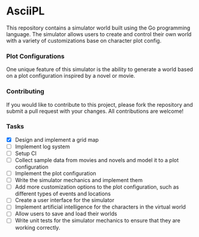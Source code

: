 # AsciiPL

This repository contains a simulator world built using the Go programming language. The simulator allows users to create and control their own world with a variety of customizations base on character plot config.

### Plot Configurations
One unique feature of this simulator is the ability to generate a world based on a plot configuration inspired by a novel or movie.

### Contributing
If you would like to contribute to this project, please fork the repository and submit a pull request with your changes. All contributions are welcome!

### Tasks
- [x] Design and implement a grid map
- [ ] Implement log system
- [ ] Setup CI
- [ ] Collect sample data from movies and novels and model it to a plot configuration
- [ ] Implement the plot configuration
- [ ] Write the simulator mechanics and implement them
- [ ] Add more customization options to the plot configuration, such as different types of events and locations
- [ ] Create a user interface for the simulator
- [ ] Implement artificial intelligence for the characters in the virtual world
- [ ] Allow users to save and load their worlds
- [ ] Write unit tests for the simulator mechanics to ensure that they are working correctly.
